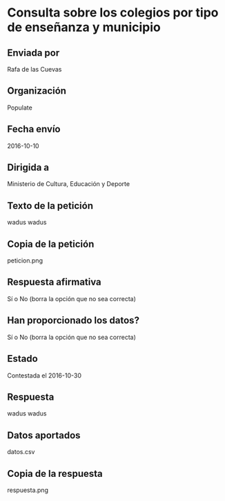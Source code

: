---
---

# Consulta sobre los colegios por tipo de enseñanza y municipio

## Enviada por

Rafa de las Cuevas

## Organización

Populate

## Fecha envío

2016-10-10

## Dirigida a

Ministerio de Cultura, Educación y Deporte

## Texto de la petición

wadus wadus

## Copia de la petición

peticion.png

## Respuesta afirmativa

Sí o No (borra la opción que no sea correcta)

## Han proporcionado los datos?

Sí o No (borra la opción que no sea correcta)

## Estado

Contestada el 2016-10-30

## Respuesta

wadus wadus

## Datos aportados

datos.csv

## Copia de la respuesta

respuesta.png

